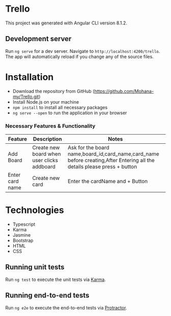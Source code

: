 # Trello

This project was generated with Angular CLI version 8.1.2.

## Development server

Run `ng serve` for a dev server. Navigate to `http://localhost:4200/trello`. The app will automatically reload if you change any of the source files.

# Installation  
- Download the repository from GitHub (https://github.com/Mohana-my/Trello.git)
- Install Node.js on your machine
- `npm install` to install all necessary packages
- `ng serve --open` to run the application in your browser

### Necessary Features & Functionality
| Feature | Description | Notes |
|--|--|--|
| Add Board| Create new board when user clicks addboard | Ask for the board name,board_id,card_name,card_name before creating,After Entering all the details please press + button |
|Enter card name| Create new card| Enter the cardName and + Button|

# Technologies
- Typescript 
- Karma
- Jasmine
- Bootstrap
- HTML
- CSS

## Running unit tests

Run `ng test` to execute the unit tests via [Karma](https://karma-runner.github.io).

## Running end-to-end tests

Run `ng e2e` to execute the end-to-end tests via [Protractor](http://www.protractortest.org/).
